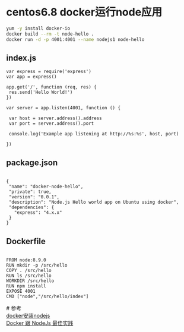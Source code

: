 # centos6.8 docker运行node应用
```bash
yum -y install docker-io
docker build --rm -t node-hello .
docker run -d -p 4001:4001 --name nodejs1 node-hello
```

## index.js
```
var express = require('express')
var app = express()

app.get('/', function (req, res) {
 res.send('Hello World!')
})

var server = app.listen(4001, function () {

 var host = server.address().address
 var port = server.address().port

 console.log('Example app listening at http://%s:%s', host, port)

})
```
## package.json
```

{
 "name": "docker-node-hello",
 "private": true,
 "version": "0.0.1",
 "description": "Node.js Hello world app on Ubuntu using docker",
 "dependencies": {
   "express": "4.x.x"
 }
}
```
## Dockerfile
```

FROM node:8.9.0
RUN mkdir -p /src/hello
COPY . /src/hello
RUN ls /src/hello
WORKDIR /src/hello
RUN npm install
EXPOSE 4001
CMD ["node","/src/hello/index"]

```
# 参考  
[docker安装nodejs](https://segmentfault.com/a/1190000009082156)  
[Docker 跟 NodeJs 最佳实践](https://www.cnblogs.com/ruicky/p/6595937.html)
 
